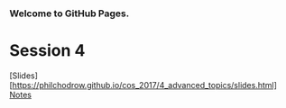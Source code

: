 ### Welcome to GitHub Pages.

# Session 4

[Slides][https://philchodrow.github.io/cos_2017/4_advanced_topics/slides.html]
[Notes](https://philchodrow.github.io/cos_2017/4_advanced_topics/notes.html)
